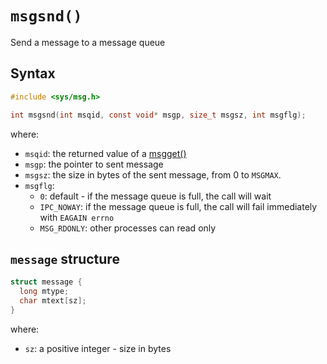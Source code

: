 # `msgsnd()`

Send a message to a message queue

## Syntax

```c
#include <sys/msg.h>

int msgsnd(int msqid, const void* msgp, size_t msgsz, int msgflg);
```

where:
- `msqid`: the returned value of a [msgget()](msget.md)
- `msgp`: the pointer to sent message
- `msgsz`: the size in bytes of the sent message, from 0 to `MSGMAX`.
- `msgflg`:
  - `0`: default - if the message queue is full, the call will wait
  - `IPC_NOWAY`: if the message queue is full, the call will fail immediately with `EAGAIN errno`
  - `MSG_RDONLY`: other processes can read only

## `message` structure

```c
struct message {
  long mtype;
  char mtext[sz];
}
```

where:
- `sz`: a positive integer - size in bytes

